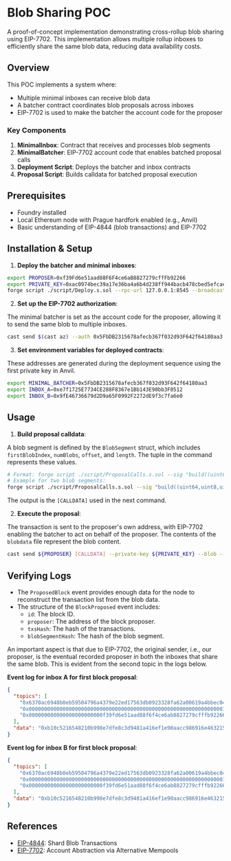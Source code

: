 # Blob Sharing POC

A proof-of-concept implementation demonstrating cross-rollup blob sharing using EIP-7702. This implementation allows multiple rollup inboxes to efficiently share the same blob data, reducing data availability costs.

## Overview

This POC implements a system where:

- Multiple minimal inboxes can receive blob data
- A batcher contract coordinates blob proposals across inboxes
- EIP-7702 is used to make the batcher the account code for the proposer

### Key Components

1. **MinimalInbox**: Contract that receives and processes blob segments
2. **MinimalBatcher**: EIP-7702 account code that enables batched proposal calls
3. **Deployment Script**: Deploys the batcher and inbox contracts
4. **Proposal Script**: Builds calldata for batched proposal execution

## Prerequisites

- Foundry installed
- Local Ethereum node with Prague hardfork enabled (e.g., Anvil)
- Basic understanding of EIP-4844 (blob transactions) and EIP-7702

## Installation & Setup

1. **Deploy the batcher and minimal inboxes**:

```bash
export PROPOSER=0xf39Fd6e51aad88F6F4ce6aB8827279cffFb92266
export PRIVATE_KEY=0xac0974bec39a17e36ba4a6b4d238ff944bacb478cbed5efcae784d7bf4f2ff80
forge script ./script/Deploy.s.sol --rpc-url 127.0.0.1:8545 --broadcast
```

2. **Set up the EIP-7702 authorization**:

The minimal batcher is set as the account code for the proposer, allowing it to send the same blob to multiple inboxes.

```bash
cast send $(cast az) --auth 0x5FbDB2315678afecb367f032d93F642f64180aa3 --private-key ${PRIVATE_KEY}
```

3. **Set environment variables for deployed contracts**:

These addresses are generated during the deployment sequence using the first private key in Anvil.

```bash
export MINIMAL_BATCHER=0x5FbDB2315678afecb367f032d93F642f64180aa3
export INBOX_A=0xe7f1725E7734CE288F8367e1Bb143E90bb3F0512
export INBOX_B=0x9fE46736679d2D9a65F0992F2272dE9f3c7fa6e0
```

## Usage

1. **Build proposal calldata**:

A blob segment is defined by the `BlobSegment` struct, which includes `firstBlobIndex`, `numBlobs`, `offset`, and `length`. The tuple in the command represents these values.

```bash
# Format: forge script ./script/ProposalCalls.s.sol --sig "build((uint64,uint8,uint64,uint64),(uint64,uint8,uint64,uint64))" "firstSegment" "secondSegment"
# Example for two blob segments:
forge script ./script/ProposalCalls.s.sol --sig "build((uint64,uint8,uint64,uint64),(uint64,uint8,uint64,uint64))" "(0,1,0,50)" "(0,1,50,50)"
```

The output is the `[CALLDATA]` used in the next command.

2. **Execute the proposal**:

The transaction is sent to the proposer's own address, with EIP-7702 enabling the batcher to act on behalf of the proposer. The contents of the `blobdata` file represent the blob content.

```bash
cast send ${PROPOSER} [CALLDATA] --private-key ${PRIVATE_KEY} --blob --path ./blobdata
```

## Verifying Logs

- The `ProposedBlock` event provides enough data for the node to reconstruct the transaction list from the blob data.
- The structure of the `BlockProposed` event includes:
  - `id`: The block ID.
  - `proposer`: The address of the block proposer.
  - `txsHash`: The hash of the transactions.
  - `blobSegmentHash`: The hash of the blob segment.

An important aspect is that due to EIP-7702, the original sender, i.e., our proposer, is the eventual recorded proposer in both the inboxes that share the same blob. This is evident from the second topic in the logs below.

**Event log for inbox A for first block proposal**:

```json
{
  "topics": [
    "0x6370ac6948b0eb59504796a4379e22ed17563db0923328fa62a00619a4bbec04",
    "0x0000000000000000000000000000000000000000000000000000000000000001",
    "0x000000000000000000000000f39fd6e51aad88f6f4ce6ab8827279cfffb92266"
  ],
  "data": "0xb10c5216548210b998e7dfe8c3d9481a416ef1e90aacc986916e463215214264981e310ae5b7fd817630f5b46af1af0517df36b2a80be8d315ebef4b9054938a"
}
```

**Event log for inbox B for first block proposal**:

```json
{
  "topics": [
    "0x6370ac6948b0eb59504796a4379e22ed17563db0923328fa62a00619a4bbec04",
    "0x0000000000000000000000000000000000000000000000000000000000000001",
    "0x000000000000000000000000f39fd6e51aad88f6f4ce6ab8827279cfffb92266"
  ],
  "data": "0xb10c5216548210b998e7dfe8c3d9481a416ef1e90aacc986916e463215214264aef0e6d5ab8c404726a2ed5410ce1b6e1b98a334f88f58ccbdd83f1aa9560b20"
}
```

## References

- [EIP-4844](https://eips.ethereum.org/EIPS/eip-4844): Shard Blob Transactions
- [EIP-7702](https://eips.ethereum.org/EIPS/eip-7702): Account Abstraction via Alternative Mempools
